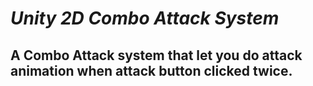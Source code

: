 # ***Unity 2D Combo Attack System***

## A Combo Attack system that let you do attack animation when attack button clicked twice.
